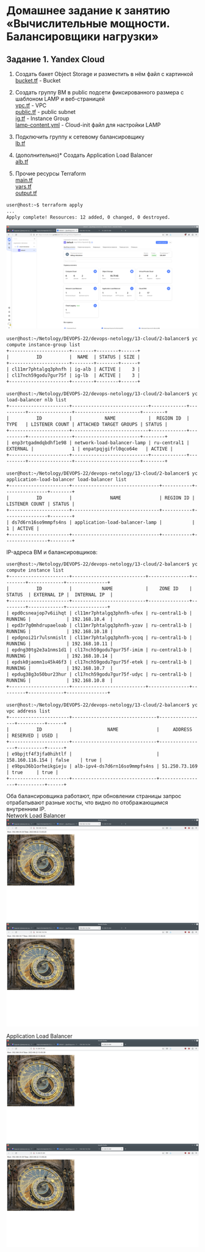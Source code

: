 # Домашнее задание к занятию «Вычислительные мощности. Балансировщики нагрузки»

## Задание 1. Yandex Cloud

1. Создать бакет Object Storage и разместить в нём файл с картинкой</br>
[bucket.tf](./13-cloud/2-balancer/bucket.tf) - Bucket</br>

2. Создать группу ВМ в public подсети фиксированного размера с шаблоном LAMP и веб-страницей</br>
[vpc.tf](./13-cloud/2-balancer/vpc.tf) - VPC</br>
[public.tf](./13-cloud/2-balancer/public.tf) - public subnet</br>
[ig.tf](./13-cloud/2-balancer/ig.tf) - Instance Group</br>
[lamp-content.yml](./13-cloud/2-balancer/lamp-content.yml) - Cloud-init файл для настройки LAMP</br>

3. Подключить группу к сетевому балансировщику</br>
[lb.tf](./13-cloud/2-balancer/lb.tf)</br>

4. (дополнительно)* Создать Application Load Balancer</br>
[alb.tf](./13-cloud/2-balancer/alb.tf)</br>

5. Прочие ресурсы Terraform</br>
[main.tf](./13-cloud/2-balancer/main.tf)</br>
[vars.tf](./13-cloud/2-balancer/vars.tf)</br>
[output.tf](./13-cloud/2-balancer/output.tf)</br>

```console
user@host:~$ terraform apply
...
Apply complete! Resources: 12 added, 0 changed, 0 destroyed.
```

![Pic. 1](./13-cloud/2-balancer/pics/yc.png "Pic. 1")

```console
user@host:~/Netology/DEVOPS-22/devops-netology/13-cloud/2-balancer$ yc compute instance-group list
+----------------------+--------+--------+------+
|          ID          |  NAME  | STATUS | SIZE |
+----------------------+--------+--------+------+
| cl11mr7phtalgq3phnfh | ig-alb | ACTIVE |    3 |
| cl17nch59godu7gur75f | ig-lb  | ACTIVE |    3 |
+----------------------+--------+--------+------+

user@host:~/Netology/DEVOPS-22/devops-netology/13-cloud/2-balancer$ yc load-balancer nlb list
+----------------------+----------------------------+-------------+----------+----------------+------------------------+--------+
|          ID          |            NAME            |  REGION ID  |   TYPE   | LISTENER COUNT | ATTACHED TARGET GROUPS | STATUS |
+----------------------+----------------------------+-------------+----------+----------------+------------------------+--------+
| enp3rtgadmdqbdhf1e98 | network-load-balancer-lamp | ru-central1 | EXTERNAL |              1 | enpatpqjgifrl0qco64e   | ACTIVE |
+----------------------+----------------------------+-------------+----------+----------------+------------------------+--------+

user@host:~/Netology/DEVOPS-22/devops-netology/13-cloud/2-balancer$ yc application-load-balancer load-balancer list
+----------------------+--------------------------------+-----------+----------------+--------+
|          ID          |              NAME              | REGION ID | LISTENER COUNT | STATUS |
+----------------------+--------------------------------+-----------+----------------+--------+
| ds7d6rn16so9mmpfs4ns | application-load-balancer-lamp |           |              1 | ACTIVE |
+----------------------+--------------------------------+-----------+----------------+--------+
```

IP-адреса ВМ и балансировщиков:
```console
user@host:~/Netology/DEVOPS-22/devops-netology/13-cloud/2-balancer$ yc compute instance list
+----------------------+---------------------------+---------------+---------+-------------+---------------+
|          ID          |           NAME            |    ZONE ID    | STATUS  | EXTERNAL IP |  INTERNAL IP  |
+----------------------+---------------------------+---------------+---------+-------------+---------------+
| epd0csneajop7v6iihqt | cl11mr7phtalgq3phnfh-ufex | ru-central1-b | RUNNING |             | 192.168.10.4  |
| epd3r7g0mhdrupaeloab | cl11mr7phtalgq3phnfh-yzav | ru-central1-b | RUNNING |             | 192.168.10.18 |
| epdgnoi21r7ulsnmislt | cl11mr7phtalgq3phnfh-ycoq | ru-central1-b | RUNNING |             | 192.168.10.11 |
| epdng30tg2e3a1nms1d1 | cl17nch59godu7gur75f-imim | ru-central1-b | RUNNING |             | 192.168.10.14 |
| epdsk0jaomn1u45k46f3 | cl17nch59godu7gur75f-etek | ru-central1-b | RUNNING |             | 192.168.10.7  |
| epdug38g3o50bur23hur | cl17nch59godu7gur75f-udyc | ru-central1-b | RUNNING |             | 192.168.10.8  |
+----------------------+---------------------------+---------------+---------+-------------+---------------+

user@host:~/Netology/DEVOPS-22/devops-netology/13-cloud/2-balancer$ yc vpc address list
+----------------------+-------------------------------+-----------------+----------+------+
|          ID          |             NAME              |     ADDRESS     | RESERVED | USED |
+----------------------+-------------------------------+-----------------+----------+------+
| e9bpjtf4f3jfa0hihtlf |                               | 158.160.116.154 | false    | true |
| e9bpu36b1orheikgieju | alb-ipv4-ds7d6rn16so9mmpfs4ns | 51.250.73.169   | true     | true |
+----------------------+-------------------------------+-----------------+----------+------+

```

Оба балансировщика работают, при обновлении страницы запрос отрабатывают разные хосты, что видно по отображающимся внутренним IP.</br>
Network Load Balancer</br>
![Pic. 2](./13-cloud/2-balancer/pics/lb1.png "Pic. 2")
![Pic. 3](./13-cloud/2-balancer/pics/lb2.png "Pic. 3")

Application Load Balancer</br>
![Pic. 4](./13-cloud/2-balancer/pics/alb1.png "Pic. 4")
![Pic. 5](./13-cloud/2-balancer/pics/alb2.png "Pic. 5")
